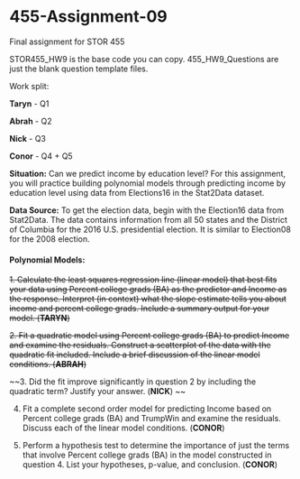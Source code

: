 # 455-Assignment-09
Final assignment for STOR 455

STOR455_HW9 is the base code you can copy. 455_HW9_Questions are just the blank question template files.

Work split: 

__Taryn__ - Q1

__Abrah__ - Q2

__Nick__  - Q3

__Conor__ - Q4 + Q5

__Situation:__ Can we predict income by education level? For this assignment, you will practice building polynomial models through predicting income by education level using data from Elections16 in the Stat2Data dataset. 
 
__Data Source:__ To get the election data, begin with the Election16 data from Stat2Data. The data contains information from all 50 states and the District of Columbia for the 2016 U.S. presidential election. It is similar to Election08 for the 2008 election. 

#### Polynomial Models: ####
~~1. Calculate the least squares regression line (linear model) that best fits your data using Percent college grads (BA) as the predictor and Income as the response. Interpret (in context) what the slope estimate tells you about income and percent college grads. Include a summary output for your model. (__TARYN__)~~

~~2. Fit a quadratic model using Percent college grads (BA) to predict Income and examine the residuals. Construct a scatterplot of the data with the quadratic fit included. Include a brief discussion of the linear model conditions. (__ABRAH__)~~

~~3. Did the fit improve significantly in question 2 by including the quadratic term? Justify your answer. (__NICK__) ~~

4. Fit a complete second order model for predicting Income based on Percent college grads (BA) and TrumpWin and examine the residuals. Discuss each of the linear model conditions. (__CONOR__)

5. Perform a hypothesis test to determine the importance of just the terms that involve Percent college grads (BA) in the model constructed in question 4. List your hypotheses, p-value, and conclusion. (__CONOR__)
